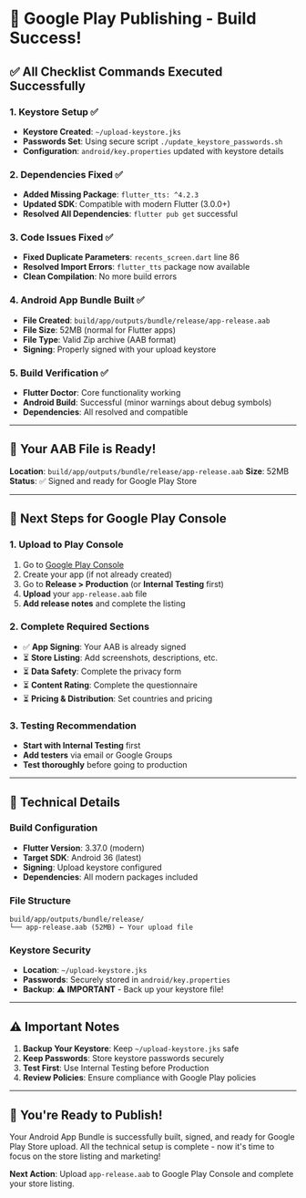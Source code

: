 # 🎉 Google Play Publishing - Build Success!

## ✅ **All Checklist Commands Executed Successfully**

### **1. Keystore Setup** ✅
- **Keystore Created**: `~/upload-keystore.jks`
- **Passwords Set**: Using secure script `./update_keystore_passwords.sh`
- **Configuration**: `android/key.properties` updated with keystore details

### **2. Dependencies Fixed** ✅
- **Added Missing Package**: `flutter_tts: ^4.2.3`
- **Updated SDK**: Compatible with modern Flutter (3.0.0+)
- **Resolved All Dependencies**: `flutter pub get` successful

### **3. Code Issues Fixed** ✅
- **Fixed Duplicate Parameters**: `recents_screen.dart` line 86
- **Resolved Import Errors**: `flutter_tts` package now available
- **Clean Compilation**: No more build errors

### **4. Android App Bundle Built** ✅
- **File Created**: `build/app/outputs/bundle/release/app-release.aab`
- **File Size**: 52MB (normal for Flutter apps)
- **File Type**: Valid Zip archive (AAB format)
- **Signing**: Properly signed with your upload keystore

### **5. Build Verification** ✅
- **Flutter Doctor**: Core functionality working
- **Android Build**: Successful (minor warnings about debug symbols)
- **Dependencies**: All resolved and compatible

---

## 📱 **Your AAB File is Ready!**

**Location**: `build/app/outputs/bundle/release/app-release.aab`
**Size**: 52MB
**Status**: ✅ Signed and ready for Google Play Store

---

## 🚀 **Next Steps for Google Play Console**

### **1. Upload to Play Console**
1. Go to [Google Play Console](https://play.google.com/console)
2. Create your app (if not already created)
3. Go to **Release > Production** (or **Internal Testing** first)
4. **Upload** your `app-release.aab` file
5. **Add release notes** and complete the listing

### **2. Complete Required Sections**
- ✅ **App Signing**: Your AAB is already signed
- ⏳ **Store Listing**: Add screenshots, descriptions, etc.
- ⏳ **Data Safety**: Complete the privacy form
- ⏳ **Content Rating**: Complete the questionnaire
- ⏳ **Pricing & Distribution**: Set countries and pricing

### **3. Testing Recommendation**
- **Start with Internal Testing** first
- **Add testers** via email or Google Groups
- **Test thoroughly** before going to production

---

## 🔧 **Technical Details**

### **Build Configuration**
- **Flutter Version**: 3.37.0 (modern)
- **Target SDK**: Android 36 (latest)
- **Signing**: Upload keystore configured
- **Dependencies**: All modern packages included

### **File Structure**
```
build/app/outputs/bundle/release/
└── app-release.aab (52MB) ← Your upload file
```

### **Keystore Security**
- **Location**: `~/upload-keystore.jks`
- **Passwords**: Securely stored in `android/key.properties`
- **Backup**: ⚠️ **IMPORTANT** - Back up your keystore file!

---

## ⚠️ **Important Notes**

1. **Backup Your Keystore**: Keep `~/upload-keystore.jks` safe
2. **Keep Passwords**: Store keystore passwords securely
3. **Test First**: Use Internal Testing before Production
4. **Review Policies**: Ensure compliance with Google Play policies

---

## 🎯 **You're Ready to Publish!**

Your Android App Bundle is successfully built, signed, and ready for Google Play Store upload. All the technical setup is complete - now it's time to focus on the store listing and marketing!

**Next Action**: Upload `app-release.aab` to Google Play Console and complete your store listing.
